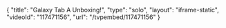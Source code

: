 {
    "title": "Galaxy Tab A Unboxing!",
    "type": "solo",
    "layout": "iframe-static",
    "videoId": "117471156",
    "url": "\/tvpembed\/117471156"
}